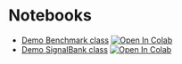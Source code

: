 # Notebooks
- [Demo Benchmark class](./demo_benchmark.ipynb)        [![Open In Colab](https://colab.research.google.com/assets/colab-badge.svg)](https://colab.research.google.com/github/jmiramont/benchmark-test/blob/master/notebooks/demo_benchmark.ipynb)
- [Demo SignalBank class](./demo_signal_bank.ipynb)     [![Open In Colab](https://colab.research.google.com/assets/colab-badge.svg)](https://colab.research.google.com/github/jmiramont/benchmark-test/blob/master/notebooks/demo_signal_bank.ipynb)
